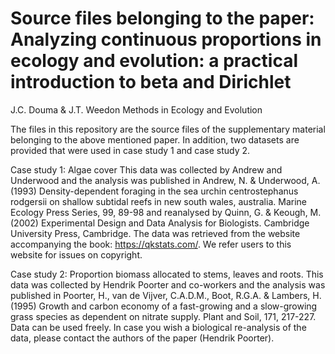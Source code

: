 # Source files belonging to the paper: Analyzing continuous proportions in ecology and evolution: a practical introduction to beta and Dirichlet
J.C. Douma & J.T. Weedon
Methods in Ecology and Evolution

The files in this repository are the source files of the supplementary material belonging to the above mentioned paper. In addition, two datasets are provided that were used in case study 1 and case study 2. 

Case study 1: Algae cover
This data was collected by Andrew and Underwood and the analysis was published in Andrew, N. & Underwood, A. (1993) Density-dependent foraging in the sea urchin centrostephanus rodgersii on shallow subtidal reefs in new south wales, australia. Marine Ecology Press Series, 99, 89-98 and reanalysed by Quinn, G. & Keough, M. (2002) Experimental Design and Data Analysis for Biologists. Cambridge University Press, Cambridge. The data was retrieved from the website accompanying the book: https://qkstats.com/. We refer users to this website for issues on copyright.

Case study 2: Proportion biomass allocated to stems, leaves and roots.
This data was collected by Hendrik Poorter and co-workers and the analysis was published in Poorter, H., van de Vijver, C.A.D.M., Boot, R.G.A. & Lambers, H. (1995) Growth and carbon economy of a fast-growing and a slow-growing grass species as dependent on nitrate supply. Plant and Soil, 171, 217-227. Data can be used freely. In case you wish a biological re-analysis of the data, please contact the authors of the paper (Hendrik Poorter). 

